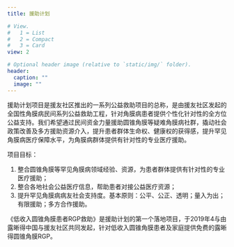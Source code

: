```yaml
---
title: 援助计划

# View.
#   1 = List
#   2 = Compact
#   3 = Card
view: 2

# Optional header image (relative to `static/img/` folder).
header:
  caption: ""
  image: ""
---
```

援助计划项目是援友社区推出的一系列公益救助项目的总称，是由援友社区发起的全国性角膜病民间系列公益救助工程，针对角膜病患者提供个性化针对性的全方位公益支持。我们希望通过民间资金力量援助圆锥角膜等疑难角膜病社群，撬动社会政策改善及多方援助资源介入，提升患者群体生命权、健康权的获得感，提升罕见角膜病医疗保障水平，为角膜病群体提供有针对性的专业医疗援助。

项目目标：

   1. 整合圆锥角膜等罕见角膜病领域经验、资源，为患者群体提供有针对性的专业医疗援助；
   2. 整合各地社会公益医疗信息，帮助患者对接公益医疗资源；
   3. 提升罕见角膜病病友社会支持度。基本原则：公平、公正、透明；量入为出；有限援助；多方合作援助。

《低收入圆锥角膜患者RGP救助》是援助计划的第一个落地项目，于2019年4与由露晰得中国与援友社区共同发起，针对低收入圆锥角膜患者及家庭提供免费的露晰得圆锥角膜RGP。